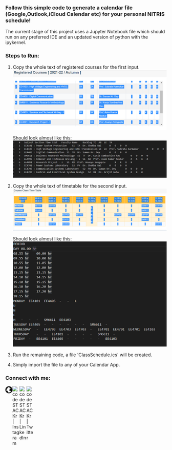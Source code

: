 ### Follow this simple code to generate a calendar file (Google,Outlook,iCloud Calendar etc) for your personal NITRIS schedule!

The current stage of this project uses a Jupyter Notebook file which should run on any preferred IDE and an updated version of python with the ipykernel.

### Steps to Run:

1. Copy the whole text of registered courses for the first input.
   ![Copy the Whole Text of Registered Courses](courses.png)

    Should look almost like this:
    ![courses example](ex1.png)

2. Copy the whole text of timetable for the second input.
   ![Copy the Whole Text of TimeTable](timetable.png)

    Should look almost like this:
    ![timetable example](ex2.png)

3. Run the remaining code, a file 'ClassSchedule.ics' will be created.

4. Simply import the file to any of your Calendar App.

### Connect with me:

[<img align="left" alt="codeSTACKr.com" width="22px" src="https://raw.githubusercontent.com/iconic/open-iconic/master/svg/globe.svg" />][website]
[<img align="left" alt="codeSTACKr | Instagram" width="22px" src="https://cdn.jsdelivr.net/npm/simple-icons@v3/icons/instagram.svg" />][instagram]
[<img align="left" alt="codeSTACKr | LinkedIn" width="22px" src="https://cdn.jsdelivr.net/npm/simple-icons@v3/icons/linkedin.svg" />][linkedin]
[<img align="left" alt="codeSTACKr | Twitter" width="22px" src="https://cdn.jsdelivr.net/npm/simple-icons@v3/icons/twitter.svg" />][twitter]

[website]: https://swagatkumar.net/
[twitter]: https://twitter.com/SwagatK24497938
[youtube]: https://youtube.com/codeSTACKr
[instagram]: https://www.instagram.com/swagatkumarflute/
[linkedin]: https://www.linkedin.com/in/swagat-kumar/
